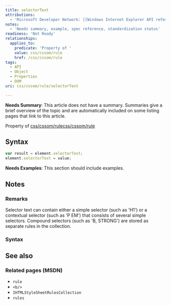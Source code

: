 ```yaml
---
title: selectorText
attributions:
  - 'Microsoft Developer Network: [[Windows Internet Explorer API reference](http://msdn.microsoft.com/en-us/library/ie/hh828809%28v=vs.85%29.aspx) Article]'
notes:
  - 'Needs summary, example, spec reference, standardization status'
readiness: 'Not Ready'
relationships:
  applies_to:
    predicate: 'Property of '
    value: css/cssom/rule
    href: /css/cssom/rule
tags:
  - API
  - Object
  - Properties
  - DOM
uri: css/cssom/rule/selectorText

---
```

**Needs Summary**: This article does not have a summary. Summaries give a brief overview of the topic and are automatically included on some listing pages that link to this article.

Property of [css/cssom/rule](/css/cssom/rule)[css/cssom/rule](/css/cssom/rule)

## <span>Syntax</span>

``` js
var result = element.selectorText;
element.selectorText = value;
```

**Needs Examples**: This section should include examples.

## <span>Notes</span>

### <span>Remarks</span>

Selector text can contain either a simple selector (such as 'H1') or a contextual selector (such as 'P EM') that consists of several simple selectors. Compound selectors (such as 'B, STRONG') are stored as separate rules in the collection.

### <span>Syntax</span>

## <span>See also</span>

### <span>Related pages (MSDN)</span>

-   `rule`
-   `<b/>`
-   `IHTMLStyleSheetRulesCollection`
-   `rules`
